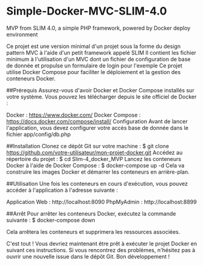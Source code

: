 # Simple-Docker-MVC-SLIM-4.0
MVP from SLIM 4.0, a simple PHP framework, powered by Docker deploy environment

Ce projet est une version minimal d'un projet sous la forme du design pattern MVC à l'aide d'un petit framework appelé SLIM Il contient les fichier minimum à l'utilisation d'un MVC dont un fichier de configuration de base de donnée et propulse un formulaire de login pour l'exemple Ce projet utilise Docker Compose pour faciliter le déploiement et la gestion des conteneurs Docker.

##Prérequis
Assurez-vous d'avoir Docker et Docker Compose installés sur votre système. Vous pouvez les télécharger depuis le site officiel de Docker :

Docker : https://www.docker.com/
Docker Compose : https://docs.docker.com/compose/install/
Configuration
Avant de lancer l'application, vous devez configurer votre accès base de donnée dans le fichier app/config/db.php

##Installation
Clonez ce dépôt Git sur votre machine :
$ git clone https://github.com/votre-utilisateur/mon-projet-docker.git
Accédez au répertoire du projet : $ cd Slim-4_docker_MVP
Lancez les conteneurs Docker à l'aide de Docker Compose : $ docker-compose up -d
Cela va construire les images Docker et démarrer les conteneurs en arrière-plan.

##Utilisation
Une fois les conteneurs en cours d'exécution, vous pouvez accéder à l'application à l'adresse suivante :

Application Web : http://localhost:8090
PhpMyAdmin : http://localhost:8899

##Arrêt
Pour arrêter les conteneurs Docker, exécutez la commande suivante : $ docker-compose down

Cela arrêtera les conteneurs et supprimera les ressources associées.

C'est tout ! Vous devriez maintenant être prêt à exécuter le projet Docker en suivant ces instructions. Si vous rencontrez des problèmes, n'hésitez pas à ouvrir une nouvelle issue dans le dépôt Git. Bon développement !
